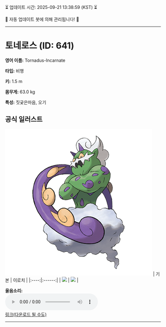 
⏳ 업데이트 시간: 2025-09-21 13:38:59 (KST) ⏳

🤖 자동 업데이트 봇에 의해 관리됩니다! 🤖

---

# 토네로스 (ID: 641)
**영어 이름:** Tornadus-Incarnate

**타입:** 비행

**키:** 1.5 m

**몸무게:** 63.0 kg

**특성:** 짓궂은마음, 오기

## 공식 일러스트
![](https://raw.githubusercontent.com/PokeAPI/sprites/master/sprites/pokemon/other/official-artwork/641.png)
| 기본 | 이로치 |
|:----:|:------:|
| <img src="https://raw.githubusercontent.com/PokeAPI/sprites/master/sprites/pokemon/641.png" width="200"> | <img src="https://raw.githubusercontent.com/PokeAPI/sprites/master/sprites/pokemon/shiny/641.png" width="200"> |

**울음소리:**<br><audio controls src="https://raw.githubusercontent.com/PokeAPI/cries/main/cries/pokemon/latest/641.ogg"></audio><br> [링크(다운로드 될 수도)](https://raw.githubusercontent.com/PokeAPI/cries/main/cries/pokemon/latest/641.ogg)


---
